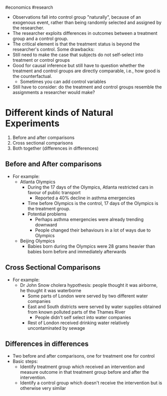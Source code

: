 #economics #research
- Observations fall into control group "naturally", because of an exogenous event, rather than being randomly selected and assigned by the researcher.
- The researcher exploits differences in outcomes between a treatment group and a control group.
- The critical element is that the treatment status is beyond the researcher's control.
 Some drawbacks:
- Still need to make the case that subjects do not self-select into treatment or control groups
- Good for causal inference but still have to question whether the treatment and control groups are directly comparable, i.e., how good is the counterfactual.
	- Sometimes you can add control variables
- Still have to consider: do the treatment and control groups resemble the assignments a researcher would make?
# Different kinds of Natural Experiments
1. Before and after comparisons
2. Cross sectional comparisons
3. Both together (differences in differences)
## Before and After comparisons
- For example:
	- Atlanta Olympics
		- During the 17 days of the Olympics, Atlanta restricted cars in favour of public transport
			- Reported a 40% decline in asthma emergencies
		- Time before Olympics is the control, 17 days of the Olympics is the treatment group.
		- Potential problems
			- Perhaps asthma emergencies were already trending downward
			- People changed their behaviours in a lot of ways due to Olympics
	- Beijing Olympics
		- Babies born during the Olympics were 28 grams heavier than babies born before and immediately afterwards
## Cross Sectional Comparisons
- For example:
	- Dr John Snow cholera hypothesis: people thought it was airborne, he thought it was waterborne
		- Some parts of London were served by two different water companies
		- East and South districts were served by water supplies obtained from known polluted parts of the Thames River
			- People didn't self select into water companies
		- Rest of London received drinking water relatively uncontaminated by sewage
## Differences in differences
- Two before and after comparisons, one for treatment one for control
- Basic steps:
	- Identify treatment group which received an intervention and measure outcome in that treatment group before and after the intervention.
	- Identify a control group which doesn't receive the intervention but is otherwise very similar
